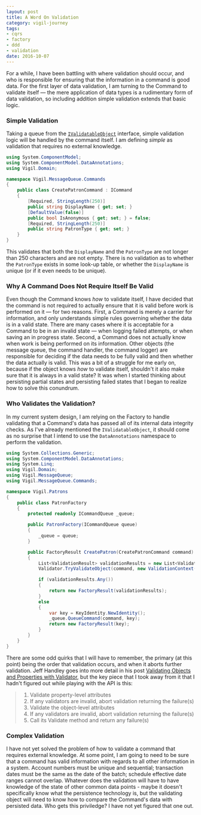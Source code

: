 ```yaml
---
layout: post
title: A Word On Validation
category: vigil-journey
tags:
- cqrs
- factory
- ddd
- validation
date: 2016-10-07
---
```


For a while, I have been battling with where validation should occur, and who is responsible for ensuring that the information in a command is good data. For the first layer of data validation, I am turning to the Command to validate itself &mdash; the mere application of data types is a rudimentary form of data validation, so including addition simple validation extends that basic logic.


### Simple Validation

Taking a queue from the [`IValidatableObject`](https://msdn.microsoft.com/en-us/library/system.componentmodel.dataannotations.ivalidatableobject.aspx) interface, simple validation logic will be handled by the command itself. I am defining _simple_ as validation that requires no external knowledge.

```csharp
using System.ComponentModel;
using System.ComponentModel.DataAnnotations;
using Vigil.Domain;

namespace Vigil.MessageQueue.Commands
{
    public class CreatePatronCommand : ICommand
    {
        [Required, StringLength(250)]
        public string DisplayName { get; set; }
        [DefaultValue(false)]
        public bool IsAnonymous { get; set; } = false;
        [Required, StringLength(250)]
        public string PatronType { get; set; }
    }
}
```

This validates that both the `DisplayName` and the `PatronType` are not longer than 250 characters and are not empty. There is no validation as to whether the `PatronType` exists in some look-up table, or whether the `DisplayName` is unique (or if it even needs to be unique).

### Why A Command Does Not Require Itself Be Valid

Even though the Command knows _how_ to validate itself, I have decided that the command is not required to actually ensure that it is valid before work is performed on it &mdash; for two reasons. First, a Command is merely a carrier for information, and only understands simple rules governing whether the data is in a valid state. There are many cases where it is acceptable for a Command to be in an invalid state &mdash; when logging failed attempts, or when saving an in progress state. Second, a Command does not actually know when work is being performed on its information. Other objects (the message queue, the command handler, the command logger) are responsible for deciding if the data needs to be fully valid and then whether the data actually is valid. This was a bit of a struggle for me early on, because if the object knows _how_ to validate itself, shouldn't it also make sure that it is always in a valid state? It was when I started thinking about persisting partial states and persisting failed states that I began to realize how to solve this conundrum.

### Who Validates the Validation?

In my current system design, I am relying on the Factory to handle validating that a Command's data has passed all of its internal data integrity checks. As I've already mentioned the `IValidatableObject`, it should come as no surprise that I intend to use the `DataAnnotations` namespace to perform the validation.

```csharp
using System.Collections.Generic;
using System.ComponentModel.DataAnnotations;
using System.Linq;
using Vigil.Domain;
using Vigil.MessageQueue;
using Vigil.MessageQueue.Commands;

namespace Vigil.Patrons
{
    public class PatronFactory
    {
        protected readonly ICommandQueue _queue;

        public PatronFactory(ICommandQueue queue)
        {
            _queue = queue;
        }

        public FactoryResult CreatePatron(CreatePatronCommand command)
        {
            List<ValidationResult> validationResults = new List<ValidationResult>();
            Validator.TryValidateObject(command, new ValidationContext(command), validationResults, true);

            if (validationResults.Any())
            {
                return new FactoryResult(validationResults);
            }
            else
            {
                var key = KeyIdentity.NewIdentity();
                _queue.QueueCommand(command, key);
                return new FactoryResult(key);
            }
        }
    }
}
```

There are some odd quirks that I will have to remember, the primary (at this point) being the order that validation occurs, and when it aborts further validation. Jeff Handley goes into more detail in his post [Validating Objects and Properties with Validator](http://jeffhandley.com/archive/2009/10/16/validator.aspx), but the key piece that I took away from it that I hadn't figured out while playing with the API is this:

> 1. Validate property-level attributes
> 1. If any validators are invalid, abort validation returning the failure(s)
> 1. Validate the object-level attributes
> 1. If any validators are invalid, abort validation returning the failure(s)
> 1. Call its Validate method and return any failure(s)

### Complex Validation

I have not yet solved the problem of how to validate a command that requires external knowledge. At some point, I am going to need to be sure that a command has valid information with regards to all other information in a system. Account numbers must be unique and sequential; transaction dates must be the same as the date of the batch; schedule effective date ranges cannot overlap. Whatever does the validation will have to have knowledge of the state of other common data points - maybe it doesn't specifically know what the persistence technology is, but the validating object will need to know how to compare the Command's data with persisted data. Who gets this priviledge? I have not yet figured that one out.